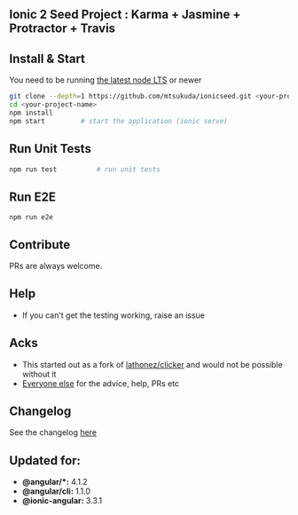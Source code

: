 ## Ionic 2 Seed Project : Karma + Jasmine + Protractor + Travis

## Install & Start

You need to be running [the latest node LTS](https://nodejs.org/en/download/) or newer

```bash
git clone --depth=1 https://github.com/mtsukuda/ionicseed.git <your-project-name>
cd <your-project-name>
npm install
npm start         # start the application (ionic serve)
```

## Run Unit Tests
```bash
npm run test          # run unit tests
```

## Run E2E
```
npm run e2e
```

## Contribute
PRs are always welcome.

## Help

* If you can't get the testing working, raise an issue

## Acks

* This started out as a fork of [lathonez/clicker](https://github.com/lathonez/clicker) and would not be possible without it
* [Everyone else](https://github.com/mtsukuda/ionicseed/graphs/contributors) for the advice, help, PRs etc

## Changelog

See the changelog [here](https://github.com/mtsukuda/ionicseed/blob/master/CHANGELOG.md)

## Updated for:

* **@angular/*:** 4.1.2
* **@angular/cli:** 1.1.0
* **@ionic-angular:** 3.3.1
